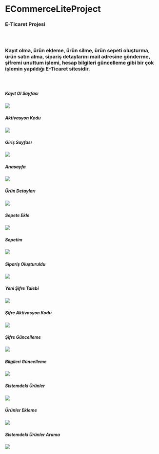 # ECommerceLiteProject

<h3>E-Ticaret Projesi<h3>
<br/>
  
<h3> Kayıt olma, ürün ekleme, ürün silme, ürün sepeti oluşturma, ürün satın alma,
sipariş detaylarını mail adresine gönderme, şifremi unuttum işlemi, hesap
bilgileri güncelleme gibi bir çok işlemin yapıldığı E-Ticaret sitesidir. <h3>
  
<br/>
    
<h5>Kayıt Ol Sayfası<h5>
<img src=https://github.com/Enesctnts/ECommerceLiteProject/blob/master/ECommerceLiteUI/AdminLTE/ProjectPicture/ProjePictures6.png/>
  
<h5>Aktivasyon Kodu<h5>
<img src=https://github.com/Enesctnts/ECommerceLiteProject/blob/master/ECommerceLiteUI/AdminLTE/ProjectPicture/ProjePictures1.png/>
  
<h5>Giriş Sayfası<h5>
<img src=https://github.com/Enesctnts/ECommerceLiteProject/blob/master/ECommerceLiteUI/AdminLTE/ProjectPicture/ProjePictures4.png/>
  
<h5>Anasayfa<h5>
<img src=https://github.com/Enesctnts/ECommerceLiteProject/blob/master/ECommerceLiteUI/AdminLTE/ProjectPicture/ProjePictures7.png/>
  
<h5>Ürün Detayları<h5>
<img src=https://github.com/Enesctnts/ECommerceLiteProject/blob/master/ECommerceLiteUI/AdminLTE/ProjectPicture/ProjePictures12.png/>
  
<h5>Sepete Ekle<h5>
<img src=https://github.com/Enesctnts/ECommerceLiteProject/blob/master/ECommerceLiteUI/AdminLTE/ProjectPicture/ProjePictures9.png/>
  
<h5>Sepetim<h5>
<img src=https://github.com/Enesctnts/ECommerceLiteProject/blob/master/ECommerceLiteUI/AdminLTE/ProjectPicture/ProjePictures10.png/>
  
<h5>Sipariş Oluşturuldu<h5>
<img src=https://github.com/Enesctnts/ECommerceLiteProject/blob/master/ECommerceLiteUI/AdminLTE/ProjectPicture/ProjePictures11.png/>
  
<h5>Yeni Şifre Talebi<h5>
<img src=https://github.com/Enesctnts/ECommerceLiteProject/blob/master/ECommerceLiteUI/AdminLTE/ProjectPicture/ProjePictures5.png/>
  
<h5>Şifre Aktivasyon Kodu<h5>
<img src=https://github.com/Enesctnts/ECommerceLiteProject/blob/master/ECommerceLiteUI/AdminLTE/ProjectPicture/ProjePictures3.png/>
  
<h5>Şifre Güncelleme<h5>
<img src=https://github.com/Enesctnts/ECommerceLiteProject/blob/master/ECommerceLiteUI/AdminLTE/ProjectPicture/ProjePictures17.png/>
  
<h5>Bilgileri Güncelleme<h5>
<img src=https://github.com/Enesctnts/ECommerceLiteProject/blob/master/ECommerceLiteUI/AdminLTE/ProjectPicture/ProjePictures8.png/>
 
<h5>Sistemdeki Ürünler<h5>
<img src=https://github.com/Enesctnts/ECommerceLiteProject/blob/master/ECommerceLiteUI/AdminLTE/ProjectPicture/ProjePictures13.png/>
  
<h5>Ürünler Ekleme<h5>
<img src=https://github.com/Enesctnts/ECommerceLiteProject/blob/master/ECommerceLiteUI/AdminLTE/ProjectPicture/ProjePictures14.png/>

<h5>Sistemdeki Ürünler Arama<h5>
<img src=https://github.com/Enesctnts/ECommerceLiteProject/blob/master/ECommerceLiteUI/AdminLTE/ProjectPicture/ProjePictures16.png/>   
  
    
  
